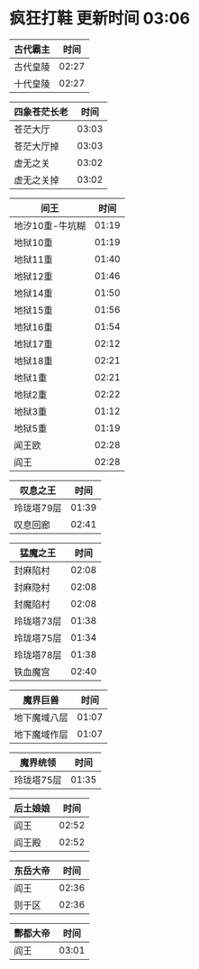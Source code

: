 # 疯狂打鞋 更新时间 03:06

| 古代霸主   | 时间    |
|--------|-------|
| 古代皇陵 | 02:27 |
| 十代皇陵 | 02:27 |

| 四象苍茫长老   | 时间    |
|--------|-------|
| 苍茫大厅 | 03:03 |
| 苍茫大厅掉 | 03:03 |
| 虚无之关 | 03:02 |
| 虚无之关掉 | 03:02 |

| 间王   | 时间    |
|--------|-------|
| 地汐10重-牛坑糊 | 01:19 |
| 地狱10重 | 01:19 |
| 地狱11重 | 01:40 |
| 地狱12重 | 01:46 |
| 地狱14重 | 01:50 |
| 地狱15重 | 01:56 |
| 地狱16重 | 01:54 |
| 地狱17重 | 02:12 |
| 地狱18重 | 02:21 |
| 地狱1重 | 02:21 |
| 地狱2重 | 02:22 |
| 地狱3重 | 01:12 |
| 地狱5重 | 01:19 |
| 闻王欧 | 02:28 |
| 阎王 | 02:28 |

| 叹息之王   | 时间    |
|--------|-------|
| 玲珑塔79层 | 01:39 |
| 叹息回廊 | 02:41 |

| 猛魔之王   | 时间    |
|--------|-------|
| 封麻陷村 | 02:08 |
| 封麻隐村 | 02:08 |
| 封魔陷村 | 02:08 |
| 玲珑塔73层 | 01:38 |
| 玲珑塔75层 | 01:34 |
| 玲珑塔78层 | 01:38 |
| 铁血魔宫 | 02:40 |

| 魔界巨兽   | 时间    |
|--------|-------|
| 地下魔域八层 | 01:07 |
| 地下魔域作层 | 01:07 |

| 魔界统领   | 时间    |
|--------|-------|
| 玲珑塔75层 | 01:35 |

| 后土娘娘   | 时间    |
|--------|-------|
| 阎王 | 02:52 |
| 阎王殿 | 02:52 |

| 东岳大帝   | 时间    |
|--------|-------|
| 阎王 | 02:36 |
| 则于区 | 02:36 |

| 酆都大帝   | 时间    |
|--------|-------|
| 阎王 | 03:01 |